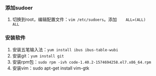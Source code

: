 ### 添加sudoer
1. 切换到root，编辑配置文件：`vim /etc/sudoers`。添加`    ALL=(ALL)       ALL`
### 安装软件
1. 安装五笔输入法：`yum install ibus ibus-table-wubi`
2. 安装git：`yum install git`
3. 安装rpm包：`sudo rpm -ivh code-1.40.2-1574694258.el7.x86_64.rpm`
4. 安装vim：sudo apt-get install vim-gtk
